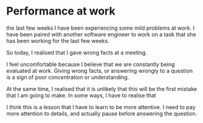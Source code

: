 # Performance at work

the last few weeks I have been experiencing some mild problems at work. I have been paired with another software engineer to work on a task that she has been working for the last few weeks. 


So today, I realised that I gave wrong facts at a meeting.

I feel uncomfortable because I believe that we are constantly being evaluated at work. Giving wrong facts, or answering wrongly to a question is a sign of poor concentration or understanding. 


At the same time, I realised that it is unlikely that this will be the first mistake that I am going to make. In some ways, I have to realise that 


I think this is a lesson that I have to learn to be more attentive. I need to pay more attention to details, and actually pause before answering the question. 

